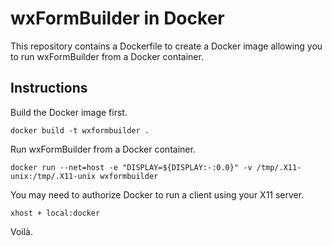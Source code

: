 # wxFormBuilder in Docker

This repository contains a Dockerfile to create a Docker image allowing you to run wxFormBuilder from a Docker container.

## Instructions

Build the Docker image first.

```
docker build -t wxformbuilder .
```

Run wxFormBuilder from a Docker container.

```
docker run --net=host -e "DISPLAY=${DISPLAY:-:0.0}" -v /tmp/.X11-unix:/tmp/.X11-unix wxformbuilder
```

You may need to authorize Docker to run a client using your X11 server.

```
xhost + local:docker
```

Voilà.

